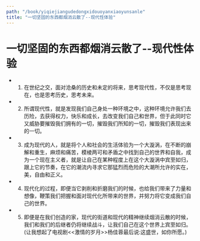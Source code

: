 ```yaml
---
path: "/book/yiqiejiangudedongxidouoyanxiaoyunsanle"
title: "一切坚固的东西都烟消云散了--现代性体验"
---
```


# 一切坚固的东西都烟消云散了--现代性体验

- 1. 在世纪之交，面对沧桑的历史和未定的将来，思考现代性，不仅是思考现在，也是思考历史，思考未来。
- 2. 所谓现代性，就是发现我们自己身处一种环境之中，这种环境允许我们去历险，去获得权力，快乐和成长，去改变我们自己和世界，但于此同时它又威胁要摧毁我们拥有的一切，摧毁我们所知的一切，摧毁我们表现出来的一切。
- 3. 成为现代的人，就是将个人和社会的生活体验为一个大漩涡，在不断的崩解和重生，麻烦和痛苦，模棱两可和矛盾之中找到自己的世界和自我，成为一个现在主义者，就是让自己在某种程度上在这个大漩涡中宾至如归，跟上它的节奏，在它的潮流内寻求它那猛烈而危险的大潮所允许的实在，美，自由和正义。
- 4. 现代化的过程，即便当它剥削和折磨我们的时候，也给我们带来了力量和想像，鞭策我们把握和面对现代化所带来的世界，并努力将它变成我们自己的世界。
- 5. 即便是在我们创造的家，现代的街道和现代的精神继续烟消云散的时候，我们和我们的后继者仍将继续战斗，让我们自己在这个世界上宾至如归。(让我想起了电视剧<<激情的岁月>>杨佳蓉最后说:这盛世，如你所愿。)
